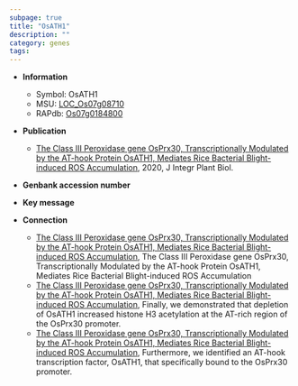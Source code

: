 ```yaml
---
subpage: true
title: "OsATH1"
description: ""
category: genes
tags: 
---
```


* **Information**  
    + Symbol: OsATH1  
    + MSU: [LOC_Os07g08710](http://rice.plantbiology.msu.edu/cgi-bin/ORF_infopage.cgi?orf=LOC_Os07g08710)  
    + RAPdb: [Os07g0184800](http://rapdb.dna.affrc.go.jp/viewer/gbrowse_details/irgsp1?name=Os07g0184800)  

* **Publication**  
    + [The Class III Peroxidase gene OsPrx30, Transcriptionally Modulated by the AT-hook Protein OsATH1, Mediates Rice Bacterial Blight-induced ROS Accumulation](http://www.ncbi.nlm.nih.gov/pubmed?term=The+Class+III+Peroxidase+gene+OsPrx30,+Transcriptionally+Modulated+by+the+AT-hook+Protein+OsATH1,+Mediates+Rice+Bacterial+Blight-induced+ROS+Accumulation%5BTitle%5D), 2020, J Integr Plant Biol.

* **Genbank accession number**  

* **Key message**  

* **Connection**  
    + [The Class III Peroxidase gene OsPrx30, Transcriptionally Modulated by the AT-hook Protein OsATH1, Mediates Rice Bacterial Blight-induced ROS Accumulation](http://www.ncbi.nlm.nih.gov/pubmed?term=The+Class+III+Peroxidase+gene+OsPrx30,+Transcriptionally+Modulated+by+the+AT-hook+Protein+OsATH1,+Mediates+Rice+Bacterial+Blight-induced+ROS+Accumulation%5BTitle%5D), The Class III Peroxidase gene OsPrx30, Transcriptionally Modulated by the AT-hook Protein OsATH1, Mediates Rice Bacterial Blight-induced ROS Accumulation
    + [The Class III Peroxidase gene OsPrx30, Transcriptionally Modulated by the AT-hook Protein OsATH1, Mediates Rice Bacterial Blight-induced ROS Accumulation](http://www.ncbi.nlm.nih.gov/pubmed?term=The+Class+III+Peroxidase+gene+OsPrx30,+Transcriptionally+Modulated+by+the+AT-hook+Protein+OsATH1,+Mediates+Rice+Bacterial+Blight-induced+ROS+Accumulation%5BTitle%5D), Finally, we demonstrated that depletion of OsATH1 increased histone H3 acetylation at the AT-rich region of the OsPrx30 promoter.
    + [The Class III Peroxidase gene OsPrx30, Transcriptionally Modulated by the AT-hook Protein OsATH1, Mediates Rice Bacterial Blight-induced ROS Accumulation](http://www.ncbi.nlm.nih.gov/pubmed?term=The+Class+III+Peroxidase+gene+OsPrx30,+Transcriptionally+Modulated+by+the+AT-hook+Protein+OsATH1,+Mediates+Rice+Bacterial+Blight-induced+ROS+Accumulation%5BTitle%5D), Furthermore, we identified an AT-hook transcription factor, OsATH1, that specifically bound to the OsPrx30 promoter.



